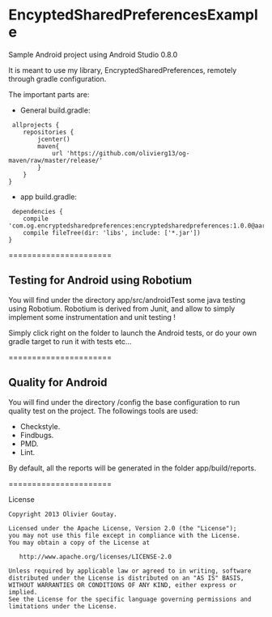 EncyptedSharedPreferencesExample
======================

Sample Android project using Android Studio 0.8.0

It is meant to use my library, EncryptedSharedPreferences, remotely through gradle configuration.

The important parts are:

- General build.gradle:

```
 allprojects {
    repositories {
        jcenter()
        maven{
            url 'https://github.com/olivierg13/og-maven/raw/master/release/'
        }
    }
}
 ```
 
 - app build.gradle:
 
```
 dependencies {
    compile 'com.og.encryptedsharedpreferences:encryptedsharedpreferences:1.0.0@aar'
    compile fileTree(dir: 'libs', include: ['*.jar'])
}
```

======================

Testing for Android using Robotium
-------
You will find under the directory app/src/androidTest some java testing using Robotium.
Robotium is derived from Junit, and allow to simply implement some instrumentation and unit testing !

Simply click right on the folder to launch the Android tests, or do your own gradle target to run it with tests etc...

======================

Quality for Android
-------
You will find under the directory /config the base configuration to run quality test on the project.
The followings tools are used:
 - Checkstyle.
 - Findbugs.
 - PMD.
 - Lint.
 
By default, all the reports will be generated in the folder app/build/reports.
 
======================

License

    Copyright 2013 Olivier Goutay.

    Licensed under the Apache License, Version 2.0 (the "License");
    you may not use this file except in compliance with the License.
    You may obtain a copy of the License at

       http://www.apache.org/licenses/LICENSE-2.0

    Unless required by applicable law or agreed to in writing, software
    distributed under the License is distributed on an "AS IS" BASIS,
    WITHOUT WARRANTIES OR CONDITIONS OF ANY KIND, either express or implied.
    See the License for the specific language governing permissions and
    limitations under the License.